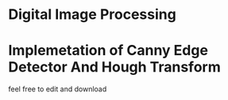 # Digital Image Processing
# Implemetation of Canny Edge Detector And Hough Transform
 feel free to edit and download
